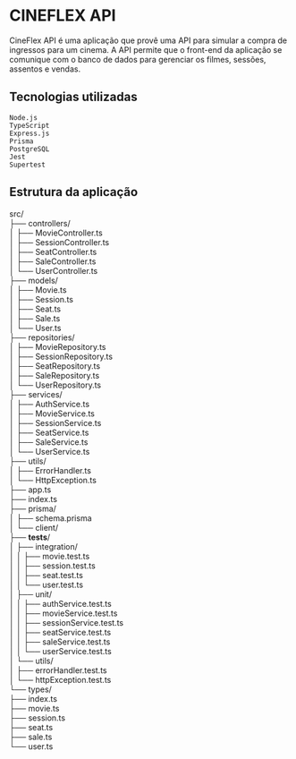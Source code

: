 # CINEFLEX API

CineFlex API é uma aplicação que provê uma API para simular a compra de ingressos para um cinema. A API permite que o front-end da aplicação se comunique com o banco de dados para gerenciar os filmes, sessões, assentos e vendas.

## Tecnologias utilizadas

    Node.js
    TypeScript
    Express.js
    Prisma
    PostgreSQL
    Jest
    Supertest

## Estrutura da aplicação
src/\
├── controllers/\
│   ├── MovieController.ts\
│   ├── SessionController.ts\
│   ├── SeatController.ts\
│   ├── SaleController.ts\
│   └── UserController.ts\
├── models/\
│   ├── Movie.ts\
│   ├── Session.ts\
│   ├── Seat.ts\
│   ├── Sale.ts\
│   └── User.ts\
├── repositories/\
│   ├── MovieRepository.ts\
│   ├── SessionRepository.ts\
│   ├── SeatRepository.ts\
│   ├── SaleRepository.ts\
│   └── UserRepository.ts\
├── services/\
│   ├── AuthService.ts\
│   ├── MovieService.ts\
│   ├── SessionService.ts\
│   ├── SeatService.ts\
│   ├── SaleService.ts\
│   └── UserService.ts\
├── utils/\
│   ├── ErrorHandler.ts\
│   └── HttpException.ts\
├── app.ts\
├── index.ts\
├── prisma/\
│   ├── schema.prisma\
│   └── client/\
├── __tests__/\
│   ├── integration/\
│   │   ├── movie.test.ts\
│   │   ├── session.test.ts\
│   │   ├── seat.test.ts\
│   │   └── user.test.ts\
│   ├── unit/\
│   │   ├── authService.test.ts\
│   │   ├── movieService.test.ts\
│   │   ├── sessionService.test.ts\
│   │   ├── seatService.test.ts\
│   │   ├── saleService.test.ts\
│   │   └── userService.test.ts\
│   └── utils/\
│       ├── errorHandler.test.ts\
│       └── httpException.test.ts\
└── types/\
    ├── index.ts\
    ├── movie.ts\
    ├── session.ts\
    ├── seat.ts\
    ├── sale.ts\
    └── user.ts


